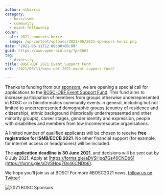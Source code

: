 ```yaml
---
author: nlharris
category:
  - bosc/ismb
  - community
  - event-fellowship
cover:
  alt: 2021-sponsors-horiz
  image: /wp-content/uploads/2021/06/2021-sponsors-horiz.png
date: "2021-06-11T12:00:00+00:00"
guid: https://www.open-bio.org/?p=5663
tag:
  - diversity
title: BOSC-OBF 2021 Event Support Fund
url: /2021/06/11/bosc-obf-2021-event-support-fund/

---
```

Thanks to funding from our [sponsors](/events/bosc-2021/sponsors/), we are opening a special call for applications to the [BOSC-OBF Event Support Fund](https://docs.google.com/forms/d/e/1FAIpQLSefSJg9n99uZUPLxsvbm1PkV1NlH36CYFniCRxdgreefIuPgg/viewform). This fund aims to increase participation of members from groups otherwise underrepresented in BOSC or in bioinformatics community events in general, including but not limited to underrepresented demographic groups (country of residence and citizenship), ethnic background (historically underrepresented and other minority groups), career stages, gender identity and expression, people with disabilities and members from low income/resource organisations.

A limited number of qualified applicants will be chosen to receive **free registration for ISMB/ECCB 2021**. No other financial support (for example, for internet access or headphones) will be included.

The **application** **deadline is 30 June 2021**, and decisions will be sent out by 8 July 2021. Apply at [https://forms.gle/aDVSHpq7Gs46CNDb6](https://forms.gle/aDVSHpq7Gs46CNDb6).

We hope you’ll join us at BOSC! For more #BOSC2021 news, [follow us on Twitter](https://twitter.com/OBF_BOSC)!

![2021 BOSC Sponsors](/wp-content/uploads/2021/06/2021-sponsors-horiz-1024x287.png)
